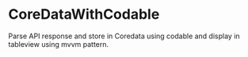 # CoreDataWithCodable
Parse API response and store in Coredata using codable and display in tableview using mvvm pattern.
